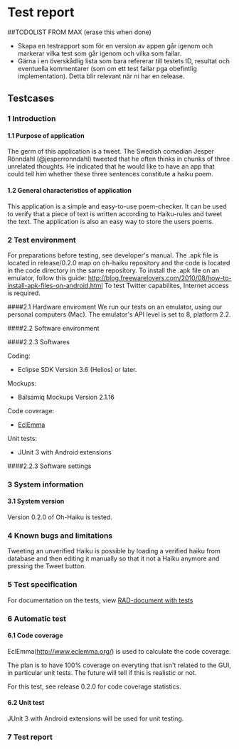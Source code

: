 # Test report

##TODOLIST FROM MAX (erase this when done)
 - Skapa en testrapport som för en version av appen går igenom och markerar vilka test som går igenom och vilka som failar. 
 - Gärna i en överskådlig lista som bara refererar till testets ID, resultat och eventuella kommentarer (som om ett test failar pga obefintlig implementation). 
Detta blir relevant när ni har en release.

## Testcases

### 1 Introduction

#### 1.1 Purpose of application
The germ of this application is a tweet. The Swedish comedian Jesper Rönndahl (@jesperronndahl)
tweeted that he often thinks in chunks of three unrelated thoughts. He indicated that he would 
like to have an app that could tell him whether these three sentences constitute a haiku poem.


#### 1.2 General characteristics of application

This application is a simple and easy-to-use poem-checker. It can be used to verify that a piece of text is written according to Haiku-rules and tweet the text. The application is also an easy way to store the users poems.
 
### 2 Test environment
For preparations before testing, see developer's manual.
The .apk file is located in release/0.2.0 map on oh-haiku repository and the code is located in the code directory in the same repository.
To install the .apk file on an emulator, follow this guide: http://blog.freewarelovers.com/2010/08/how-to-install-apk-files-on-android.html
To test Twitter capabilites, Internet access is required.

####2.1 Hardware enviroment
We run our tests on an emulator, using our personal computers (Mac). The emulator's API level is set to 8, platform 2.2.

####2.2 Software environment

####2.2.3 Softwares

Coding:

 - Eclipse SDK Version 3.6 (Helios) or later. 

Mockups:

 - Balsamiq Mockups Version 2.1.16

Code coverage:

 - [EclEmma](http://www.eclemma.org/)

Unit tests:

 - JUnit 3 with Android extensions

####2.2.3 Software settings

### 3 System information

#### 3.1 System version
 Version 0.2.0 of Oh-Haiku is tested.

### 4 Known bugs and limitations
Tweeting an unverified Haiku is possible by loading a verified haiku from database and then editing it manually so that it not a Haiku anymore and pressing the Tweet button.

### 5 Test specification
For documentation on the tests, view [RAD-document with tests](https://github.com/oh-haiku/oh-haiku/blob/master/doc/RAD.md)

### 6 Automatic test

#### 6.1 Code coverage

EclEmma(http://www.eclemma.org/) is used to calculate the code coverage.

The plan is to have 100% coverage on everyting that isn't related to the GUI, in particular unit tests.
The future will tell if this is realistic or not.

For this test, see release 0.2.0 for code coverage statistics.

#### 6.2 Unit test

JUnit 3 with Android extensions will be used for unit testing.

### 7 Test report

